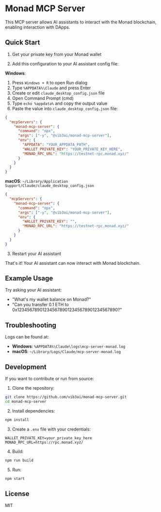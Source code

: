 # Monad MCP Server

This MCP server allows AI assistants to interact with the Monad blockchain, enabling interaction with DApps.

## Quick Start

1. Get your private key from your Monad wallet

2. Add this configuration to your AI assistant config file:

**Windows**:
1. Press `Windows + R` to open Run dialog
2. Type `%APPDATA%\Claude` and press Enter
3. Create or edit `claude_desktop_config.json` file
4. Open Command Prompt (cmd)
5. Type `echo %appdata%` and copy the output value
6. Paste the value into `claude_desktop_config.json` file:

```json
{
  "mcpServers": {
    "monad-mcp-server": {
      "command": "npx",
      "args": ["-y", "@vib3ai/monad-mcp-server"],
      "env": {
        "APPDATA": "YOUR_APPDATA_PATH",
        "WALLET_PRIVATE_KEY": "YOUR_PRIVATE_KEY_HERE",
        "MONAD_RPC_URL": "https://testnet-rpc.monad.xyz/"
      }
    }
  }
}
```

**macOS**: `~/Library/Application Support/Claude/claude_desktop_config.json`

```json
{
  "mcpServers": {
    "monad-mcp-server": {
      "command": "npx",
      "args": ["-y", "@vib3ai/monad-mcp-server"],
      "env": {
        "WALLET_PRIVATE_KEY": "",
        "MONAD_RPC_URL": "https://testnet-rpc.monad.xyz/"
      }
    }
  }
}
```

3. Restart your AI assistant

That's it! Your AI assistant can now interact with Monad blockchain.

## Example Usage

Try asking your AI assistant:
- "What's my wallet balance on Monad?"
- "Can you transfer 0.1 ETH to 0x1234567890123456789012345678901234567890?"

## Troubleshooting

Logs can be found at:
- **Windows**: `%APPDATA%\Claude\logs\mcp-server-monad.log`
- **macOS**: `~/Library/Logs/Claude/mcp-server-monad.log`

## Development

If you want to contribute or run from source:

1. Clone the repository:
```bash
git clone https://github.com/vib3ai/monad-mcp-server.git
cd monad-mcp-server
```

2. Install dependencies:
```bash
npm install
```

3. Create a `.env` file with your credentials:
```
WALLET_PRIVATE_KEY=your_private_key_here
MONAD_RPC_URL=https://rpc.monad.xyz/
```

4. Build:
```bash
npm run build
```

5. Run:
```bash
npm start
```

## License

MIT
